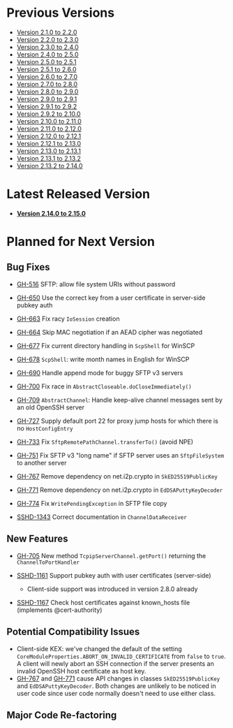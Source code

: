 # Previous Versions

* [Version 2.1.0 to 2.2.0](./docs/changes/2.2.0.md)
* [Version 2.2.0 to 2.3.0](./docs/changes/2.3.0.md)
* [Version 2.3.0 to 2.4.0](./docs/changes/2.4.0.md)
* [Version 2.4.0 to 2.5.0](./docs/changes/2.5.0.md)
* [Version 2.5.0 to 2.5.1](./docs/changes/2.5.1.md)
* [Version 2.5.1 to 2.6.0](./docs/changes/2.6.0.md)
* [Version 2.6.0 to 2.7.0](./docs/changes/2.7.0.md)
* [Version 2.7.0 to 2.8.0](./docs/changes/2.8.0.md)
* [Version 2.8.0 to 2.9.0](./docs/changes/2.9.0.md)
* [Version 2.9.0 to 2.9.1](./docs/changes/2.9.1.md)
* [Version 2.9.1 to 2.9.2](./docs/changes/2.9.2.md)
* [Version 2.9.2 to 2.10.0](./docs/changes/2.10.0.md)
* [Version 2.10.0 to 2.11.0](./docs/changes/2.11.0.md)
* [Version 2.11.0 to 2.12.0](./docs/changes/2.12.0.md)
* [Version 2.12.0 to 2.12.1](./docs/changes/2.12.1.md)
* [Version 2.12.1 to 2.13.0](./docs/changes/2.13.0.md)
* [Version 2.13.0 to 2.13.1](./docs/changes/2.13.1.md)
* [Version 2.13.1 to 2.13.2](./docs/changes/2.13.2.md)
* [Version 2.13.2 to 2.14.0](./docs/changes/2.14.0.md)

# Latest Released Version

* **[Version 2.14.0 to 2.15.0](./docs/changes/2.15.0.md)**

# Planned for Next Version

## Bug Fixes

* [GH-516](https://github.com/apache/mina-sshd/issues/516) SFTP: allow file system URIs without password
* [GH-650](https://github.com/apache/mina-sshd/issues/650) Use the correct key from a user certificate in server-side pubkey auth
* [GH-663](https://github.com/apache/mina-sshd/issues/663) Fix racy `IoSession` creation
* [GH-664](https://github.com/apache/mina-sshd/issues/664) Skip MAC negotiation if an AEAD cipher was negotiated
* [GH-677](https://github.com/apache/mina-sshd/issues/677) Fix current directory handling in `ScpShell` for WinSCP
* [GH-678](https://github.com/apache/mina-sshd/issues/678) `ScpShell`: write month names in English for WinSCP
* [GH-690](https://github.com/apache/mina-sshd/issues/690) Handle append mode for buggy SFTP v3 servers
* [GH-700](https://github.com/apache/mina-sshd/issues/700) Fix race in `AbstractCloseable.doCloseImmediately()`
* [GH-709](https://github.com/apache/mina-sshd/issues/709) `AbstractChannel`: Handle keep-alive channel messages sent by an old OpenSSH server
* [GH-727](https://github.com/apache/mina-sshd/issues/727) Supply default port 22 for proxy jump hosts for which there is no `HostConfigEntry`
* [GH-733](https://github.com/apache/mina-sshd/issues/733) Fix `SftpRemotePathChannel.transferTo()` (avoid NPE)
* [GH-751](https://github.com/apache/mina-sshd/issues/751) Fix SFTP v3 "long name" if SFTP server uses an `SftpFileSystem` to another server
* [GH-767](https://github.com/apache/mina-sshd/issues/767) Remove dependency on net.i2p.crypto in `SkED25519PublicKey`
* [GH-771](https://github.com/apache/mina-sshd/issues/771) Remove dependency on net.i2p.crypto in `EdDSAPuttyKeyDecoder`
* [GH-774](https://github.com/apache/mina-sshd/issues/774) Fix `WritePendingException` in SFTP file copy


* [SSHD-1343](https://issues.apache.org/jira/projects/SSHD/issues/SSHD-1343) Correct documentation in `ChannelDataReceiver`

## New Features

* [GH-705](https://github.com/apache/mina-sshd/issues/705) New method `TcpipServerChannel.getPort()` returning the `ChannelToPortHandler`


* [SSHD-1161](https://issues.apache.org/jira/projects/SSHD/issues/SSHD-1161) Support pubkey auth with user certificates (server-side)
    * Client-side support was introduced in version 2.8.0 already 
* [SSHD-1167](https://issues.apache.org/jira/projects/SSHD/issues/SSHD-1167) Check host certificates against known_hosts file (implements @<!-- -->cert-authority)

## Potential Compatibility Issues

* Client-side KEX: we've changed the default of the setting `CoreModuleProperties.ABORT_ON_INVALID_CERTIFICATE` from `false` to `true`. A client will newly abort an SSH connection if the server presents an invalid OpenSSH host certificate as host key.
* [GH-767](https://github.com/apache/mina-sshd/issues/767) and [GH-771](https://github.com/apache/mina-sshd/issues/771) cause API changes in classes `SkED25519PublicKey` and `EdDSAPuttyKeyDecoder`. Both changes are unlikely to be noticed in user code since user code normally doesn't need to use either class.

## Major Code Re-factoring

